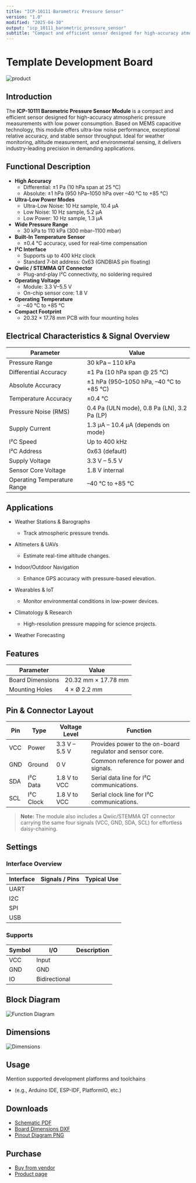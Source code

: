 ```yaml
---
title: "ICP-10111 Barometric Pressure Sensor"
version: "1.0"
modified: "2025-04-30"
output: "icp_10111_barometric_pressure_sensor"
subtitle: "Compact and efficient sensor designed for high-accuracy atmospheric pressure measurements"
---
```


<!--
# README_TEMPLATE.md
This file serves as an input to generate a datasheet-style technical PDF.
Fill in each section without deleting or modifying the existing headings.
-->

# Template Development Board

![product](./images/top.png) <!-- FILL HERE: replace image if needed -->

## Introduction

<!-- FILL HERE -->
The **ICP-10111 Barometric Pressure Sensor Module** is a compact and efficient sensor designed for high-accuracy atmospheric pressure measurements with low power consumption. Based on MEMS capacitive technology, this module offers ultra-low noise performance, exceptional relative accuracy, and stable sensor throughput. Ideal for weather monitoring, altitude measurement, and environmental sensing, it delivers industry-leading precision in demanding applications.

## Functional Description

<!-- FILL HERE -->
- **High Accuracy**  
  - Differential: ±1 Pa (10 hPa span at 25 °C)  
  - Absolute: ±1 hPa (950 hPa–1050 hPa over –40 °C to +85 °C)
- **Ultra-Low Power Modes**  
  - Ultra-Low Noise: 10 Hz sample, 10.4 µA  
  - Low Noise: 10 Hz sample, 5.2 µA  
  - Low Power: 10 Hz sample, 1.3 µA
- **Wide Pressure Range**  
  - 30 kPa to 110 kPa (300 mbar–1100 mbar)
- **Built-In Temperature Sensor**  
  - ±0.4 °C accuracy, used for real-time compensation
- **I²C Interface**  
  - Supports up to 400 kHz clock  
  - Standard 7-bit address: 0x63 (GNDBIAS pin floating)
- **Qwiic / STEMMA QT Connector**  
  - Plug-and-play I²C connectivity, no soldering required
- **Operating Voltage**  
  - Module: 3.3 V–5.5 V  
  - On-chip sensor core: 1.8 V
- **Operating Temperature**  
  - –40 °C to +85 °C
- **Compact Footprint**  
  - 20.32 × 17.78 mm PCB with four mounting holes

## Electrical Characteristics & Signal Overview

<!-- FILL HERE -->
| Parameter                   | Value                                  |
|-----------------------------|----------------------------------------|
| Pressure Range              | 30 kPa – 110 kPa                       |
| Differential Accuracy       | ±1 Pa (10 hPa span @ 25 °C)            |
| Absolute Accuracy           | ±1 hPa (950–1050 hPa, –40 °C to +85 °C) |
| Temperature Accuracy        | ±0.4 °C                                |
| Pressure Noise (RMS)        | 0.4 Pa (ULN mode), 0.8 Pa (LN), 3.2 Pa (LP) |
| Supply Current              | 1.3 µA – 10.4 µA (depends on mode)     |
| I²C Speed                   | Up to 400 kHz                          |
| I²C Address                 | 0x63 (default)                         |
| Supply Voltage              | 3.3 V – 5.5 V                          |
| Sensor Core Voltage         | 1.8 V internal                        |
| Operating Temperature Range | –40 °C to +85 °C                       |


## Applications

<!-- FILL HERE -->
- Weather Stations & Barographs
  - Track atmospheric pressure trends.

- Altimeters & UAVs
  - Estimate real-time altitude changes.

- Indoor/Outdoor Navigation
  - Enhance GPS accuracy with pressure-based elevation.

- Wearables & IoT
  - Monitor environmental conditions in low-power devices.

- Climatology & Research
  - High-resolution pressure mapping for science projects.
- Weather Forecasting

## Features

| Parameter                   | Value                                  |
|-----------------------------|----------------------------------------|
| Board Dimensions            | 20.32 mm × 17.78 mm                    |
| Mounting Holes              | 4 × Ø 2.2 mm                           |

  

## Pin & Connector Layout
| Pin   | Type    | Voltage Level | Function                                                  |
|-------|---------|---------------|-----------------------------------------------------------|
| VCC   | Power   | 3.3 V – 5.5 V  | Provides power to the on-board regulator and sensor core. |
| GND   | Ground  | 0 V           | Common reference for power and signals.                   |
| SDA   | I²C Data| 1.8 V to VCC  | Serial data line for I²C communications.                  |
| SCL   | I²C Clock| 1.8 V to VCC | Serial clock line for I²C communications.                 |

> **Note:** The module also includes a Qwiic/STEMMA QT connector carrying the same four signals (VCC, GND, SDA, SCL) for effortless daisy-chaining.

## Settings

### Interface Overview

| Interface  | Signals / Pins         | Typical Use                              |
|------------|------------------------|------------------------------------------|
| UART       | <!-- FILL -->          | <!-- FILL -->                             |
| I2C        | <!-- FILL -->          | <!-- FILL -->                             |
| SPI        | <!-- FILL -->          | <!-- FILL -->                             |
| USB        | <!-- FILL -->          | <!-- FILL -->                             |

### Supports

| Symbol | I/O         | Description                        |
|--------|-------------|------------------------------------|
| VCC    | Input       | <!-- FILL -->                      |
| GND    | GND         | <!-- FILL -->                      |
| IO     | Bidirectional | <!-- FILL -->                   |

## Block Diagram

![Function Diagram](images/pinout.png) <!-- FILL HERE: replace image if needed -->

## Dimensions

![Dimensions](images/dimension.png) <!-- FILL HERE: replace image if needed -->

## Usage

<!-- FILL HERE -->
Mention supported development platforms and toolchains 

- (e.g., Arduino IDE, ESP-IDF, PlatformIO, etc.)

## Downloads

<!-- FILL HERE -->
- [Schematic PDF](docs/schematic.pdf)
- [Board Dimensions DXF](docs/dimensions.dxf)
- [Pinout Diagram PNG](docs/pinout.png)

## Purchase

<!-- FILL HERE -->
- [Buy from vendor](https://example.com)
- [Product page](https://example.com/product/template-board)
